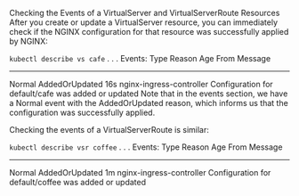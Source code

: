 Checking the Events of a VirtualServer and VirtualServerRoute Resources
After you create or update a VirtualServer resource, you can immediately check if the NGINX configuration for that resource was successfully applied by NGINX:

`kubectl describe vs cafe`
. . .
Events:
  Type    Reason          Age   From                      Message
  ----    ------          ----  ----                      -------
  Normal  AddedOrUpdated  16s   nginx-ingress-controller  Configuration for default/cafe was added or updated
Note that in the events section, we have a Normal event with the AddedOrUpdated reason, which informs us that the configuration was successfully applied.

Checking the events of a VirtualServerRoute is similar:

`kubectl describe vsr coffee`
. . .
Events:
  Type     Reason                 Age   From                      Message
  ----     ------                 ----  ----                      -------
  Normal   AddedOrUpdated         1m    nginx-ingress-controller  Configuration for default/coffee was added or updated
